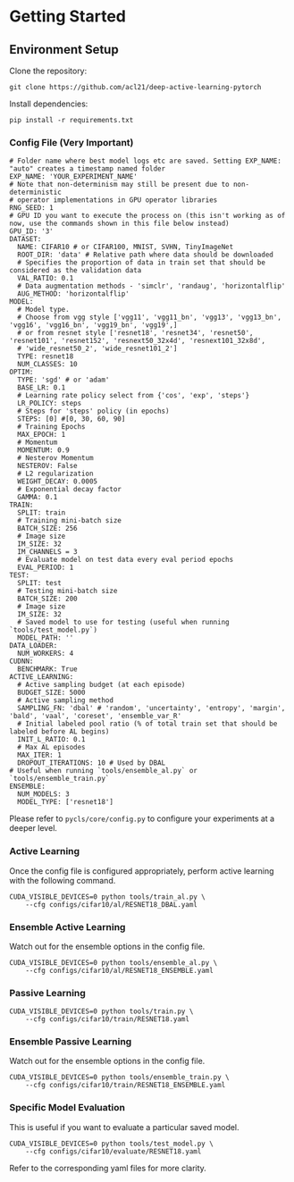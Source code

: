 # Getting Started

## Environment Setup

Clone the repository:

```
git clone https://github.com/acl21/deep-active-learning-pytorch
```

Install dependencies:

```
pip install -r requirements.txt
```

### Config File (Very Important)
```
# Folder name where best model logs etc are saved. Setting EXP_NAME: "auto" creates a timestamp named folder
EXP_NAME: 'YOUR_EXPERIMENT_NAME'
# Note that non-determinism may still be present due to non-deterministic
# operator implementations in GPU operator libraries
RNG_SEED: 1
# GPU ID you want to execute the process on (this isn't working as of now, use the commands shown in this file below instead)
GPU_ID: '3'
DATASET:
  NAME: CIFAR10 # or CIFAR100, MNIST, SVHN, TinyImageNet
  ROOT_DIR: 'data' # Relative path where data should be downloaded
  # Specifies the proportion of data in train set that should be considered as the validation data
  VAL_RATIO: 0.1
  # Data augmentation methods - 'simclr', 'randaug', 'horizontalflip'
  AUG_METHOD: 'horizontalflip' 
MODEL:
  # Model type. 
  # Choose from vgg style ['vgg11', 'vgg11_bn', 'vgg13', 'vgg13_bn', 'vgg16', 'vgg16_bn', 'vgg19_bn', 'vgg19',]
  # or from resnet style ['resnet18', 'resnet34', 'resnet50', 'resnet101', 'resnet152', 'resnext50_32x4d', 'resnext101_32x8d', 
  # 'wide_resnet50_2', 'wide_resnet101_2']
  TYPE: resnet18
  NUM_CLASSES: 10
OPTIM:
  TYPE: 'sgd' # or 'adam'
  BASE_LR: 0.1
  # Learning rate policy select from {'cos', 'exp', 'steps'}
  LR_POLICY: steps
  # Steps for 'steps' policy (in epochs)
  STEPS: [0] #[0, 30, 60, 90]
  # Training Epochs
  MAX_EPOCH: 1
  # Momentum
  MOMENTUM: 0.9
  # Nesterov Momentum
  NESTEROV: False
  # L2 regularization
  WEIGHT_DECAY: 0.0005
  # Exponential decay factor
  GAMMA: 0.1
TRAIN:
  SPLIT: train
  # Training mini-batch size
  BATCH_SIZE: 256
  # Image size
  IM_SIZE: 32
  IM_CHANNELS = 3
  # Evaluate model on test data every eval period epochs
  EVAL_PERIOD: 1
TEST:
  SPLIT: test
  # Testing mini-batch size
  BATCH_SIZE: 200
  # Image size
  IM_SIZE: 32
  # Saved model to use for testing (useful when running `tools/test_model.py`)
  MODEL_PATH: ''
DATA_LOADER:
  NUM_WORKERS: 4
CUDNN:
  BENCHMARK: True
ACTIVE_LEARNING:
  # Active sampling budget (at each episode)
  BUDGET_SIZE: 5000
  # Active sampling method
  SAMPLING_FN: 'dbal' # 'random', 'uncertainty', 'entropy', 'margin', 'bald', 'vaal', 'coreset', 'ensemble_var_R'
  # Initial labeled pool ratio (% of total train set that should be labeled before AL begins)
  INIT_L_RATIO: 0.1
  # Max AL episodes
  MAX_ITER: 1
  DROPOUT_ITERATIONS: 10 # Used by DBAL
# Useful when running `tools/ensemble_al.py` or `tools/ensemble_train.py`
ENSEMBLE: 
  NUM_MODELS: 3
  MODEL_TYPE: ['resnet18']
```

Please refer to `pycls/core/config.py` to configure your experiments at a deeper level. 

### Active Learning
Once the config file is configured appropriately, perform active learning with the following command. 

```
CUDA_VISIBLE_DEVICES=0 python tools/train_al.py \
    --cfg configs/cifar10/al/RESNET18_DBAL.yaml
```

### Ensemble Active Learning 

Watch out for the ensemble options in the config file.

```
CUDA_VISIBLE_DEVICES=0 python tools/ensemble_al.py \
    --cfg configs/cifar10/al/RESNET18_ENSEMBLE.yaml
```

### Passive Learning

```
CUDA_VISIBLE_DEVICES=0 python tools/train.py \
    --cfg configs/cifar10/train/RESNET18.yaml
```

### Ensemble Passive Learning

Watch out for the ensemble options in the config file.

```
CUDA_VISIBLE_DEVICES=0 python tools/ensemble_train.py \
    --cfg configs/cifar10/train/RESNET18_ENSEMBLE.yaml
```

### Specific Model Evaluation

This is useful if you want to evaluate a particular saved model. 

```
CUDA_VISIBLE_DEVICES=0 python tools/test_model.py \
    --cfg configs/cifar10/evaluate/RESNET18.yaml
```

Refer to the corresponding yaml files for more clarity. 